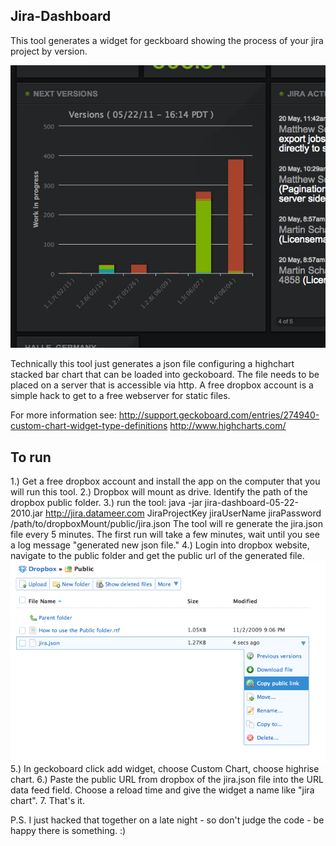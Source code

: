 Jira-Dashboard
--------------
This tool generates a widget for geckboard showing the process of your jira project by version.

<img src="https://github.com/sgroschupf/jira-dashboard/raw/master/screens/jira-widget.png" alt="Screenshot jira dashboard" />

Technically this tool just generates a json file configuring a highchart stacked bar chart that can be loaded into geckoboard.
The file needs to be placed on a server that is accessible via http. 
A free dropbox account is a simple hack to get to a free webserver for static files.


For more information see:
http://support.geckoboard.com/entries/274940-custom-chart-widget-type-definitions
http://www.highcharts.com/


To run
-------
1.) Get a free dropbox account and install the app on the computer that you will run this tool.
2.) Dropbox will mount as drive. Identify the path of the dropbox public folder.
3.) run the tool:
java -jar jira-dashboard-05-22-2010.jar http://jira.datameer.com JiraProjectKey jiraUserName jiraPassword /path/to/dropboxMount/public/jira.json
The tool will re generate the jira.json file every 5 minutes. The first run will take a few minutes, wait until you see a log message "generated new json file."
4.) Login into dropbox website, navigate to the public folder and get the public url of the generated file.
<img src="https://github.com/sgroschupf/jira-dashboard/raw/master/screens/dropBox.png" alt="Screenshot dropbox" />
5.) In geckoboard click add widget, choose Custom Chart, choose highrise chart. 
6.) Paste the public URL from dropbox of the jira.json file into the URL data feed field. Choose a reload time and give the widget a name like "jira chart".
7. That's it.

P.S. I just hacked that together on a late night - so don't judge the code - be happy there is something. :) 